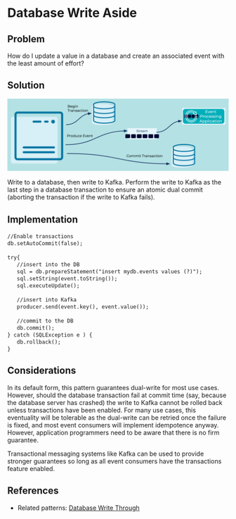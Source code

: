 # Database Write Aside

## Problem

How do I update a value in a database and create an associated event with the least amount of effort?


## Solution

![database-write-aside](../img/database-write-aside.png)

Write to a database, then write to Kafka. Perform the write to Kafka as the last step in a database transaction to ensure an atomic dual commit (aborting the transaction if the write to Kafka fails). 


## Implementation

```
//Enable transactions
db.setAutoCommit(false);

try{
   //insert into the DB
   sql = db.prepareStatement("insert mydb.events values (?)");
   sql.setString(event.toString());
   sql.executeUpdate();

   //insert into Kafka
   producer.send(event.key(), event.value());

   //commit to the DB
   db.commit();
} catch (SQLException e ) {
   db.rollback();
}
```


## Considerations

In its default form, this pattern guarantees dual-write for most use cases. However, should the database transaction fail at commit time (say, because the database server has crashed) the write to Kafka cannot be rolled back unless transactions have been enabled. For many use cases, this eventuality will be tolerable as the dual-write can be retried once the failure is fixed, and most event consumers will implement idempotence anyway. However, application programmers need to be aware that there is no firm guarantee. 

Transactional messaging systems like Kafka can be used to provide stronger guarantees so long as all event consumers have the transactions feature enabled. 


## References

* Related patterns: [Database Write Through](../event-source/database-write-through.md)
